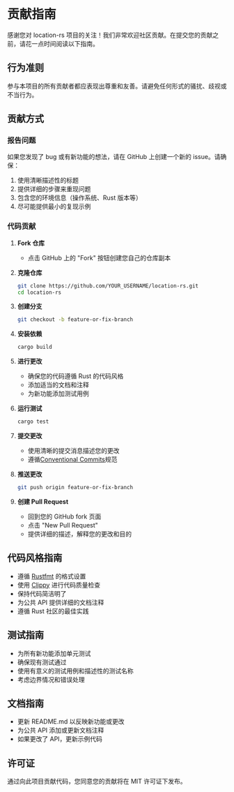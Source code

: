 # 贡献指南

感谢您对 location-rs 项目的关注！我们非常欢迎社区贡献。在提交您的贡献之前，请花一点时间阅读以下指南。

## 行为准则

参与本项目的所有贡献者都应表现出尊重和友善。请避免任何形式的骚扰、歧视或不当行为。

## 贡献方式

### 报告问题

如果您发现了 bug 或有新功能的想法，请在 GitHub 上创建一个新的 issue。请确保：

1. 使用清晰描述性的标题
2. 提供详细的步骤来重现问题
3. 包含您的环境信息（操作系统、Rust 版本等）
4. 尽可能提供最小的复现示例

### 代码贡献

1. **Fork 仓库**
   - 点击 GitHub 上的 "Fork" 按钮创建您自己的仓库副本

2. **克隆仓库**
   ```bash
   git clone https://github.com/YOUR_USERNAME/location-rs.git
   cd location-rs
   ```

3. **创建分支**
   ```bash
   git checkout -b feature-or-fix-branch
   ```

4. **安装依赖**
   ```bash
   cargo build
   ```

5. **进行更改**
   - 确保您的代码遵循 Rust 的代码风格
   - 添加适当的文档和注释
   - 为新功能添加测试用例

6. **运行测试**
   ```bash
   cargo test
   ```

7. **提交更改**
   - 使用清晰的提交消息描述您的更改
   - 遵循[Conventional Commits](https://www.conventionalcommits.org/)规范

8. **推送更改**
   ```bash
   git push origin feature-or-fix-branch
   ```

9. **创建 Pull Request**
   - 回到您的 GitHub fork 页面
   - 点击 "New Pull Request"
   - 提供详细的描述，解释您的更改和目的

## 代码风格指南

- 遵循 [Rustfmt](https://github.com/rust-lang/rustfmt) 的格式设置
- 使用 [Clippy](https://github.com/rust-lang/rust-clippy) 进行代码质量检查
- 保持代码简洁明了
- 为公共 API 提供详细的文档注释
- 遵循 Rust 社区的最佳实践

## 测试指南

- 为所有新功能添加单元测试
- 确保现有测试通过
- 使用有意义的测试用例和描述性的测试名称
- 考虑边界情况和错误处理

## 文档指南

- 更新 README.md 以反映新功能或更改
- 为公共 API 添加或更新文档注释
- 如果更改了 API，更新示例代码

## 许可证

通过向此项目贡献代码，您同意您的贡献将在 MIT 许可证下发布。